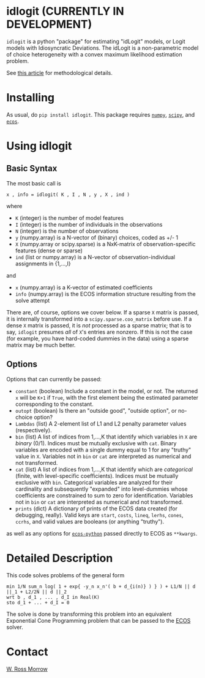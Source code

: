 # idlogit (CURRENTLY IN DEVELOPMENT)

`idlogit` is a python "package" for estimating "idLogit" models, or Logit models with Idiosyncratic Deviations. The idLogit is a non-parametric model of choice heterogeneity with a convex maximum likelihood estimation problem. 

See [this article](https://web.stanford.edu/~morrowwr/idLogit) for methodological details. 

# Installing

As usual, do `pip install idlogit`. This package requires [`numpy`](http://www.numpy.org/), [`scipy`](https://www.scipy.org/), and [`ecos`](https://www.embotech.com/ECOS). 

# Using idlogit

## Basic Syntax

The most basic call is 

    x , info = idlogit( K , I , N , y , X , ind )

where

* `K` (integer) is the number of model features
* `I` (integer) is the number of individuals in the observations
* `N` (integer) is the number of observations
* `y` (numpy.array) is a N-vector of (binary) choices, coded as +/- 1
* `X` (numpy.array or scipy.sparse) is a NxK-matrix of observation-specific features (dense or sparse)
* `ind` (list or numpy.array) is a N-vector of observation-individual assignments in {1,...,I}

and 

* `x` (numpy.array) is a K-vector of estimated coefficients
* `info` (numpy.array) is the ECOS information structure resulting from the solve attempt

There are, of course, options we cover below. If a sparse `X` matrix is passed, it is internally transformed into a `scipy.sparse.coo_matrix` before use. If a dense `X` matrix is passed, it is _not_ processed as a sparse matrix; that is to say, `idlogit` presumes _all_ of `X`'s entries are nonzero. If this is not the case (for example, you have hard-coded dummies in the data) using a sparse matrix may be much better. 

## Options

Options that can currently be passed: 

* `constant` (boolean) Include a constant in the model, or not. The returned `x` will be `K+1` if `True`, with the first element being the estimated parameter corresponding to the constant. 
* `outopt` (boolean) Is there an "outside good", "outside option", or no-choice option? 
* `Lambdas` (list) A 2-element list of L1 and L2 penalty parameter values (respectively). 
* `bin` (list) A list of indices from 1,...,K that identify which variables in `X` are _binary_ (0/1). Indices must be mutually exclusive with `cat`. Binary variables are encoded with a single dummy equal to 1 for any "truthy" value in `X`. Variables not in `bin` or `cat` are interpreted as numerical and not transformed. 
* `cat` (list) A list of indices from 1,...,K that identify which are _categorical_ (finite, with level-specific coefficients). Indices must be mutually exclusive with `bin`. Categorical variables are analyzed for their cardinality and subsequently "expanded" into level-dummies whose coefficients are constrained to sum to zero for identification. Variables not in `bin` or `cat` are interpreted as numerical and not transformed. 
* `prints` (dict) A dictionary of prints of the ECOS data created (for debugging, really). Valid keys are `start`, `costs`, `lineq`, `lerhs`, `cones`, `ccrhs`, and valid values are booleans (or anything "truthy").

as well as any options for [`ecos-python`](https://github.com/embotech/ecos-python) passed directly to ECOS as `**kwargs`. 

# Detailed Description

This code solves problems of the general form

    min 1/N sum_n log( 1 + exp{ -y_n x_n'( b + d_{i(n)} ) } ) + L1/N || d ||_1 + L2/2N || d ||_2
    wrt b , d_1 , ... , d_I in Real(K)
    sto d_1 + ... + d_I = 0

The solve is done by transforming this problem into an equivalent Exponential Cone Programming problem that can be passed to the [ECOS](https://www.embotech.com/ECOS) solver. 

# Contact

[W. Ross Morrow](mailto:morrowwr@gmail.com)